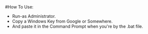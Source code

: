 #How To Use:
- Run-as Administrator.
- Copy a Windows Key from Google or Somewhere. 
- And paste it in the Command Prompt when you're by the .bat file.
